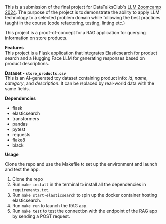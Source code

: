 This is a submission of the final project for DataTalksClub's [LLM Zoomcamp 2024](https://github.com/DataTalksClub/llm-zoomcamp). 
The purpose of the project is to demonstrate the ability to apply LLM technology to a selected problem domain while following the best practices taught in the course (code refactoring, testing, linting etc.)

This project is a proof-of-concept for a RAG application for querying information on store products. 

**Features**<br>
This project is a Flask application that integrates Elasticsearch for product search and a Hugging Face LLM for generating responses based on product descriptions.

**Dataset - `store_products.csv`**<br>
This is an AI-generated toy dataset containing product info: *id*, *name*, *category*, and *description*. It can be replaced by real-world data with the same fields.

**Dependencies**
<ul>
<li>flask</li>
<li>elasticsearch</li>
<li>transformers</li>
<li>pandas</li>
<li>pytest</li>
<li>requests</li>
<li>flake8</li>
<li>black</li>
</ul>

**Usage**

Clone the repo and use the Makefile to set up the environment and launch and test the app. 
1. Clone the repo
2. Run `make install` in the terminal to install all the dependencies in `requirements.txt`.
3. Run  `make start-elasticsearch` to spin up the docker container hosting elasticsearch.
4. Run `make run` to launch the RAG app.
5. Run `make test` to test the connection with the endpoint of the RAG app by sending a POST request. 